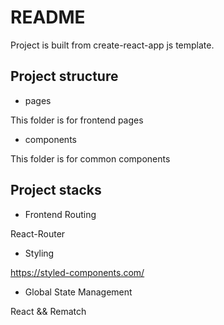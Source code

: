 # README

Project is built from create-react-app js template.

## Project structure

- pages

This folder is for frontend pages

- components

This folder is for common components


## Project stacks

- Frontend Routing

React-Router

- Styling

https://styled-components.com/

- Global State Management

React && Rematch

